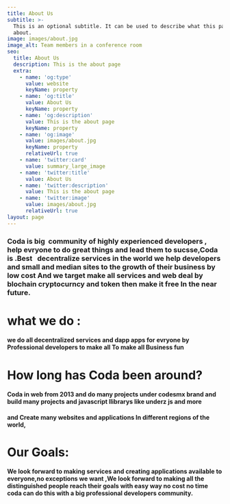 ```yaml
---
title: About Us
subtitle: >-
  This is an optional subtitle. It can be used to describe what this page is
  about.
image: images/about.jpg
image_alt: Team members in a conference room
seo:
  title: About Us
  description: This is the about page
  extra:
    - name: 'og:type'
      value: website
      keyName: property
    - name: 'og:title'
      value: About Us
      keyName: property
    - name: 'og:description'
      value: This is the about page
      keyName: property
    - name: 'og:image'
      value: images/about.jpg
      keyName: property
      relativeUrl: true
    - name: 'twitter:card'
      value: summary_large_image
    - name: 'twitter:title'
      value: About Us
    - name: 'twitter:description'
      value: This is the about page
    - name: 'twitter:image'
      value: images/about.jpg
      relativeUrl: true
layout: page
---
```

### Coda is big  community of highly experienced developers , help evryone to do great things and lead them to sucsse,Coda is .Best   decentralize  services in the world we help developers and small and median sites to the growth of their business by low cost  And we target make all services and web deal by blochain cryptocurncy and token then make it  free In the near future.

# what we do :

#### we do all decentralized services and dapp apps for evryone by Professional developers to make all To make all Business fun

# How long has Coda been around?

#### Coda in web from 2013 and do many projects under codesmx brand  and build many projects and javascript llibrarys like underz js and more

#### and Create many websites and applications  In different regions of the world,

# Our Goals:

#### We look forward to making services and creating applications available to everyone,no exceptions we want ,We look forward to making all the distinguished people reach their goals with easy way no cost no time coda can do this with a big  professional developers community.







